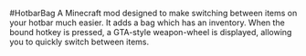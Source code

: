 #HotbarBag
A Minecraft mod designed to make switching between items on your hotbar much easier. It adds a bag which has an inventory. When the bound hotkey is pressed, a GTA-style weapon-wheel is displayed, allowing you to quickly switch between items.
